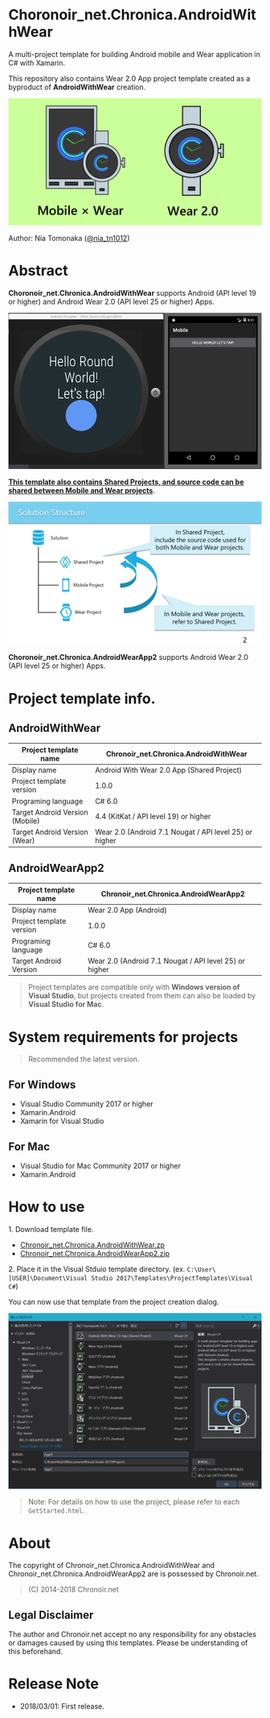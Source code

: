# Choronoir_net.Chronica.AndroidWithWear

A multi-project template for building Android mobile and Wear application in C# with Xamarin.

This repository also contains Wear 2.0 App project template created as a byproduct of **AndroidWithWear** creation.

![Header](https://raw.githubusercontent.com/Nia-TN1012/AndroidWithWear/master/DisplayImages/cnc-aww-header.png)

Author: Nia Tomonaka ([@nia_tn1012](https://twitter.com/nia_tn1012))

# Abstract

**Choronoir_net.Chronica.AndroidWithWear** supports Android (API level 19 or higher) and Android Wear 2.0 (API level 25 or higher) Apps.

![AppPreview](https://raw.githubusercontent.com/Nia-TN1012/AndroidWithWear/master/DisplayImages/app-preview.png)

**<u>This template also contains Shared Projects, and source code can be shared between Mobile and Wear projects</u>**.

![SolutionStructure](https://raw.githubusercontent.com/Nia-TN1012/AndroidWithWear/master/DisplayImages/solution-structure.png)

**Choronoir_net.Chronica.AndroidWearApp2** supports Android Wear 2.0 (API level 25 or higher) Apps. 

# Project template info.

## AndroidWithWear

|Project template name|Chronoir_net.Chronica.AndroidWithWear|
|---|---|
|Display name|Android With Wear 2.0 App (Shared Project)|
|Project template version|1.0.0|
|Programing language|C# 6.0|
|Target Android Version (Mobile)|4.4 (KitKat / API level 19) or higher|
|Target Android Version (Wear)|Wear 2.0 (Android 7.1 Nougat / API level 25) or higher|

## AndroidWearApp2

|Project template name|Chronoir_net.Chronica.AndroidWearApp2|
|---|---|
|Display name|Wear 2.0 App (Android)|
|Project template version|1.0.0|
|Programing language|C# 6.0|
|Target Android Version|Wear 2.0 (Android 7.1 Nougat / API level 25) or higher|

>Project templates are compatible only with **Windows version of Visual Studio**, but projects created from them can also be loaded by **Visual Studio for Mac**.

# System requirements for projects

>Recommended the latest version.

## For Windows

* Visual Studio Community 2017 or higher
* Xamarin.Android
* Xamarin for Visual Studio

## For Mac

* Visual Studio for Mac Community 2017 or higher
* Xamarin.Android

# How to use

1\. Download template file.

* [Chronoir_net.Chronica.AndroidWithWear.zp](https://github.com/Nia-TN1012/AndroidWithWear/blob/master/Templates/Shared%20Project/Chronoir_net.Chronica.AndroidWithWear.zip?raw=true)
* [Chronoir_net.Chronica.AndroidWearApp2.zip](https://github.com/Nia-TN1012/AndroidWithWear/blob/master/Templates/Wear%202.0%20App/Chronoir_net.Chronica.AndroidWearApp2.zip?raw=true)

2\. Place it in the Visual Stduio template directory. (ex. `C:\User\[USER]\Document\Visual Studio 2017\Templates\ProjectTemplates\Visual C#`)

You can now use that template from the project creation dialog.

![CreateProject](https://raw.githubusercontent.com/Nia-TN1012/AndroidWithWear/master/DisplayImages/create-project.PNG)

>Note: For details on how to use the project, please refer to each `GetStarted.html`.

# About

The copyright of Chronoir_net.Chronica.AndroidWithWear and Chronoir_net.Chronica.AndroidWearApp2 are  is possessed by Chronoir.net.

>(C) 2014-2018 Chronoir.net

## Legal Disclaimer

The author and Chronoir.net accept no any responsibility for any obstacles or damages caused by using this templates. Please be understanding of this beforehand.

# Release Note

* 2018/03/01: First release.
